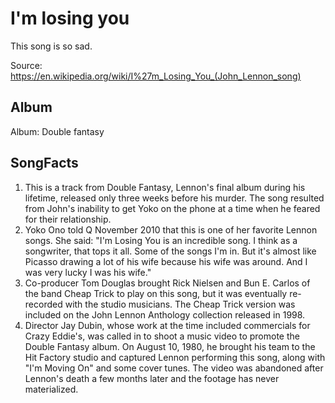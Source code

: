 # I'm losing you

This song is so sad.

Source: https://en.wikipedia.org/wiki/I%27m_Losing_You_(John_Lennon_song)

## Album

Album: Double fantasy

## SongFacts

1) This is a track from Double Fantasy, Lennon's final album during his lifetime, released only three weeks before his murder. The song resulted from John's inability to get Yoko on the phone at a time when he feared for their relationship.
2) Yoko Ono told Q November 2010 that this is one of her favorite Lennon songs. She said: "I'm Losing You is an incredible song. I think as a songwriter, that tops it all. Some of the songs I'm in. But it's almost like Picasso drawing a lot of his wife because his wife was around. And I was very lucky I was his wife."
3) Co-producer Tom Douglas brought Rick Nielsen and Bun E. Carlos of the band Cheap Trick to play on this song, but it was eventually re-recorded with the studio musicians. The Cheap Trick version was included on the John Lennon Anthology collection released in 1998.
4) Director Jay Dubin, whose work at the time included commercials for Crazy Eddie's, was called in to shoot a music video to promote the Double Fantasy album. On August 10, 1980, he brought his team to the Hit Factory studio and captured Lennon performing this song, along with "I'm Moving On" and some cover tunes. The video was abandoned after Lennon's death a few months later and the footage has never materialized.